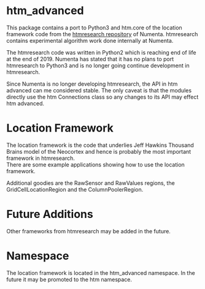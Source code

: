 htm_advanced
==============

This package contains a port to Python3 and htm.core of the location framework code from the [htmresearch repository](https://github.com/numenta/htmresearch) of Numenta. 
htmresearch contains experimental algorithm work done internally at Numenta.

The htmresearch code was written in Python2 which is reaching end of life at the end of 2019. Numenta has stated that it has no plans to port htmresearch to Python3 and is no longer going continue development in htmresearch.

Since Numenta is no longer developing htmresearch, the API in htm advanced can me considered stable. The only caveat is that the modules directly use the htm Connections class so any changes to its API may effect htm advanced.

Location Framework
==============
The location framework is the code that underlies Jeff Hawkins Thousand Brains model of the Neocortex and hence is probably the most important framework in htmresearch.  
There are some example applications showing how to use the location framework.

Additional goodies are the RawSensor and RawValues regions, the GridCellLocationRegion and the ColumnPoolerRegion.

Future Additions
================
Other frameworks from htmresearch may be added in the future.

Namespace
=========
The location framework is located in the htm_advanced namespace. In the future it may be promoted to the htm namespace.